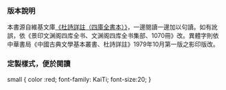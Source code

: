 ### 版本說明

本書源自維基文庫[《杜詩詳註（四庫全書本）》](https://zh.wikisource.org/wiki/%E6%9D%9C%E8%A9%A9%E8%A9%B3%E8%A8%BB_(%E5%9B%9B%E5%BA%AB%E5%85%A8%E6%9B%B8%E6%9C%AC))，一邊閱讀一邊加以句讀。如有訛誤，依《景印文渊阁四库全书、文渊阁四库全书集部、1070冊》改。異體字則依中華書局《中國古典文學基本叢書、杜詩詳註》1979年10月第一版之影印版改。

### 定製樣式，便於閱讀

small {
    color :red;
    font-family: KaiTi;
    font-size:20;
}
